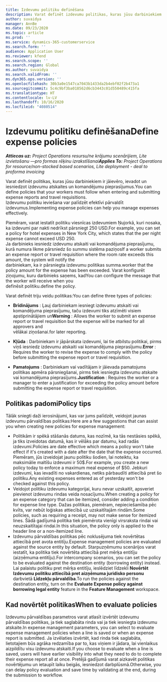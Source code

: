 ```yaml
---
title: Izdevumu politiku definēšana
description: Varat definēt izdevumu politikas, kuras jūsu darbiniekiem ir jāievēro, ievadot un iesniedzot izdevumu atskaites un komandējumu pieprasījumus.
author: suvaidya
manager: AnnBe
ms.date: 09/23/2020
ms.topic: article
ms.prod: ''
ms.service: dynamics-365-customerservice
ms.search.form: ''
audience: Application User
ms.reviewer: kfend
ms.search.scope: ''
ms.search.region: Global
ms.author: suvaidya
ms.search.validFrom: ''
ms.dyn365.ops.version: ''
ms.openlocfilehash: 30b3a0e1547ca7043b1433da2b4ebf02f2b473a1
ms.sourcegitcommit: 5c4c9bf3ba018562d6cb3443c01d550489c415fa
ms.translationtype: HT
ms.contentlocale: lv-LV
ms.lasthandoff: 10/16/2020
ms.locfileid: "4080514"
---
```

# <a name="define-expense-policies"></a><span data-ttu-id="e3b83-103">Izdevumu politiku definēšana</span><span class="sxs-lookup"><span data-stu-id="e3b83-103">Define expense policies</span></span>

<span data-ttu-id="e3b83-104">_**Attiecas uz:** Project Operations resursu/ne krājumu scenārijiem, Lite izvietošanu —pro formas rēķinu izrakstīšanai_</span><span class="sxs-lookup"><span data-stu-id="e3b83-104">_**Applies To:** Project Operations for resource/non-stocked based scenarios, Lite deployment - deal to proforma invoicing_</span></span>

<span data-ttu-id="e3b83-105">Varat definēt politikas, kuras jūsu darbiniekiem ir jāievēro, ievadot un iesniedzot izdevumu atskaites un komandējumu pieprasījumus.</span><span class="sxs-lookup"><span data-stu-id="e3b83-105">You can define policies that your workers must follow when entering and submitting expense reports and travel requisitions.</span></span>         
<span data-ttu-id="e3b83-106">Izdevumu politiku ieviešana var palīdzēt efektīvi pārvaldīt izdevumus.</span><span class="sxs-lookup"><span data-stu-id="e3b83-106">Implementing expense policies can help you manage expenses effectively.</span></span>         

<span data-ttu-id="e3b83-107">Piemēram, varat iestatīt politiku viesnīcas izdevumiem Ņujorkā, kuri nosaka, ka izdevumi par nakti nedrīkst pārsniegt 250 USD.</span><span class="sxs-lookup"><span data-stu-id="e3b83-107">For example, you can set a policy for hotel expenses in New York City, which states that the per night expense cannot exceed USD 250.</span></span>       
<span data-ttu-id="e3b83-108">Ja darbinieks iesniedz izdevumu atskaiti vai komandējuma pieprasījumu, kurā numura likme pārsniedz šo summu sistēma paziņos</span><span class="sxs-lookup"><span data-stu-id="e3b83-108">If a worker submits an expense report or travel requisition where the room rate exceeds this amount, the system will notify the</span></span>         
<span data-ttu-id="e3b83-109">darbiniekam, ka ir pārsniegta izdevumu politikas summa.</span><span class="sxs-lookup"><span data-stu-id="e3b83-109">worker that the policy amount for the expense has been exceeded.</span></span> <span data-ttu-id="e3b83-110">Varat konfigurēt ziņojumu, kuru darbinieks saņems, kad</span><span class="sxs-lookup"><span data-stu-id="e3b83-110">You can configure the message that the worker will receive when you</span></span>        
<span data-ttu-id="e3b83-111">definēsit politiku.</span><span class="sxs-lookup"><span data-stu-id="e3b83-111">define the policy.</span></span>      
        
<span data-ttu-id="e3b83-112">Varat definēt triju veidu politikas:</span><span class="sxs-lookup"><span data-stu-id="e3b83-112">You can define three types of policies:</span></span>         
        
- <span data-ttu-id="e3b83-113">**Brīdinājums** : Ļauj darbiniekam iesniegt izdevumu atskaiti vai komandējuma pieprasījumu, taču izdevumi tiks atzīmēti visiem apstiprinātājiem un</span><span class="sxs-lookup"><span data-stu-id="e3b83-113">**Warning** : Allows the worker to submit an expense report or travel requisition but the expense will be marked for all approvers and</span></span>         
  <span data-ttu-id="e3b83-114">vēlākai ziņošanai.</span><span class="sxs-lookup"><span data-stu-id="e3b83-114">for later reporting.</span></span>        

- <span data-ttu-id="e3b83-115">**Kļūda** : Darbiniekam ir jāpārskata izdevumi, lai tie atbilstu politikai, pirms viņš iesniedz izdevumu atskaiti vai komandējuma pieprasījumu.</span><span class="sxs-lookup"><span data-stu-id="e3b83-115">**Error** : Requires the worker to revise the expense to comply with the policy before submitting the expense report or travel requisition.</span></span>        
 
 - <span data-ttu-id="e3b83-116">**Pamatojums** : Darbiniekam vai vadītājam ir jāievada pamatojums politikas apmēra pārsniegšanai, pirms tiek iesniegta izdevumu atskaite vai komandējuma pieprasījums.</span><span class="sxs-lookup"><span data-stu-id="e3b83-116">**Justification** : Requires the worker or a manager to enter a justification for exceeding the policy amount before submitting the expense report or travel requisition.</span></span>        

## <a name="policy-tips"></a><span data-ttu-id="e3b83-117">Politikas padomi</span><span class="sxs-lookup"><span data-stu-id="e3b83-117">Policy tips</span></span>
<span data-ttu-id="e3b83-118">Tālāk sniegti daži ierosinājumi, kas var jums palīdzēt, veidojot jaunas izdevumu pārvaldības politikas:</span><span class="sxs-lookup"><span data-stu-id="e3b83-118">Here are a few suggestions that can assist you when creating new policies for expense management:</span></span> 

- <span data-ttu-id="e3b83-119">Politikām ir spēkā stāšanās datums, kas nozīmē, ka tās nestāsies spēkā, ja tiks izveidotas datumā, kas ir vēlāks par datumu, kad radās izdevumi.</span><span class="sxs-lookup"><span data-stu-id="e3b83-119">Policies are date effective which means a policy won't take effect if it's created with a date after the date that the expense occurred.</span></span> <span data-ttu-id="e3b83-120">Piemēram, jūs izveidojat jaunu politiku šodien, lai noteiktu, ka maksimālie maltīšu izdevumi ir 50$.</span><span class="sxs-lookup"><span data-stu-id="e3b83-120">For example, you create a new policy today to enforce a maximum meal expense of $50.</span></span> <span data-ttu-id="e3b83-121">Jebkuri izdevumi, kas ievadīti no vakardienas, netiks pārbaudīti attiecībā pret šo politiku.</span><span class="sxs-lookup"><span data-stu-id="e3b83-121">Any existing expenses entered as of yesterday won't be checked against this policy.</span></span>
- <span data-ttu-id="e3b83-122">Veidojot politiku izdevumu kategorijai, kuru nevar uzskaitīt, apsveriet pievienot izdevumu rindas veida nosacījumu.</span><span class="sxs-lookup"><span data-stu-id="e3b83-122">When creating a policy for an expense category that can be itemized, consider adding a condition for expense line type.</span></span> <span data-ttu-id="e3b83-123">Dažas politikas, piemēram, nepieciešamība pēc kvīts, var nebūt loģiskas attiecībā uz uzskaitītajām rindām.</span><span class="sxs-lookup"><span data-stu-id="e3b83-123">Some policies, such as requiring a receipt, may not make sense for itemized lines.</span></span> <span data-ttu-id="e3b83-124">Šādā gadījumā politika tiek piemērota vienīgi virsraksta rindai vai neuzskaitītajai rindai.</span><span class="sxs-lookup"><span data-stu-id="e3b83-124">In this situation, the policy only is applied to the header line or a non-itemized line.</span></span> 
- <span data-ttu-id="e3b83-125">Izdevumu pārvaldības politikas pēc noklusējuma tiek novērtētas attiecībā pret avota entitīju.</span><span class="sxs-lookup"><span data-stu-id="e3b83-125">Expense management policies are evaluated against the source entity by default.</span></span> <span data-ttu-id="e3b83-126">Starpuzņēmumu scenārijos varat iestatīt, ka politika tiek novērtēta attiecībā pret mērķa entitīju (aizņēmuma entitīju).</span><span class="sxs-lookup"><span data-stu-id="e3b83-126">For intercompany scenarios, you can set the policy to be evaluated against the destination entity (borrowing entity) instead.</span></span> <span data-ttu-id="e3b83-127">Lai palaistu politiku pret mērķa entitīju, ieslēdziet līdzekli **Novērtēt Izdevumu politiku attiecībā pret aizņēmuma juridisko personu** darbvietā **Līdzekļu pārvaldība**.</span><span class="sxs-lookup"><span data-stu-id="e3b83-127">To run the policies against the destination entity, turn on the **Evaluate Expense policy against borrowing legal entity** feature in the **Feature Management** workspace.</span></span>

## <a name="when-to-evaluate-policies"></a><span data-ttu-id="e3b83-128">Kad novērtēt politikas</span><span class="sxs-lookup"><span data-stu-id="e3b83-128">When to evaluate policies</span></span>

<span data-ttu-id="e3b83-129">Izdevumu pārvaldības parametros varat atlasīt izvērtēt izdevumu pārvaldības politikas, ja tiek saglabāta rinda vai ja tiek iesniegta izdevumu atskaite.</span><span class="sxs-lookup"><span data-stu-id="e3b83-129">In expense management parameters, you can select to evaluate expense management policies when a line is saved or when an expense report is submitted.</span></span> <span data-ttu-id="e3b83-130">Ja izvēlaties izvērtēt, kad rinda tiek saglabāta, lietotajiem būs agrāka redzamība par to, kas viņiem ir jādara, lai vienlaikus aizpildītu visu izdevumu atskaiti.</span><span class="sxs-lookup"><span data-stu-id="e3b83-130">If you choose to evaluate when a line is saved, users will have earlier visibility into what they need to do to complete their expense report all at once.</span></span> <span data-ttu-id="e3b83-131">Pretējā gadījumā varat aizkavēt politikas novērtējumu un ietaupīt laiku beigās, iesniedzot darbplūsmā.</span><span class="sxs-lookup"><span data-stu-id="e3b83-131">Otherwise, you can delay policy evaluation and save time by validating at the end, during the submission to workflow.</span></span>
